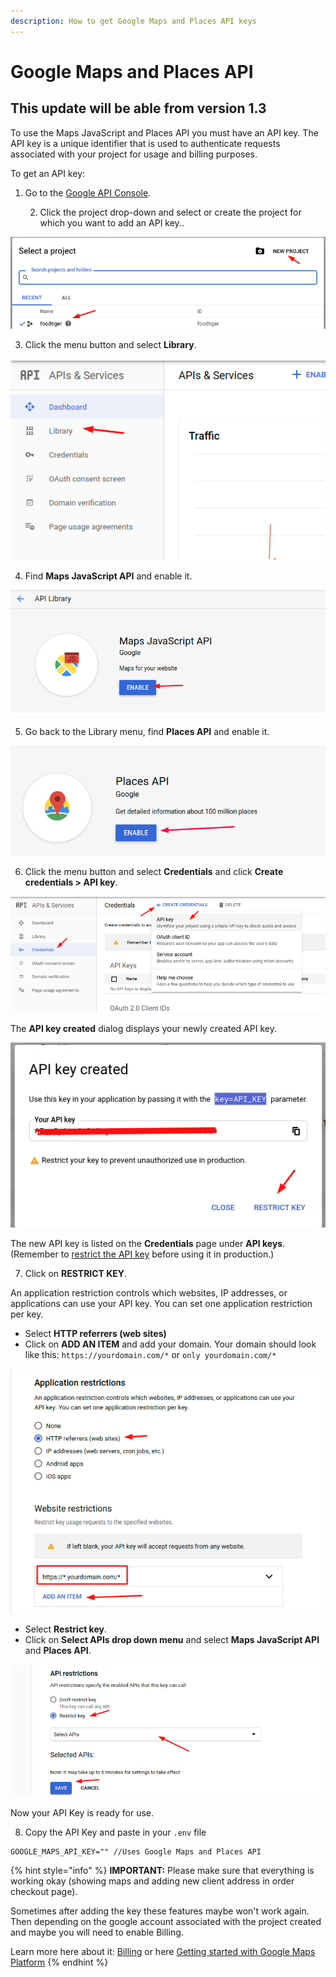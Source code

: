```yaml
---
description: How to get Google Maps and Places API keys
---
```


# Google Maps and Places API

## This update will be able from version 1.3

To use the Maps JavaScript and Places API you must have an API key. The API key is a unique identifier that is used to authenticate requests associated with your project for usage and billing purposes.

To get an API key:

1. Go to the [Google API Console](https://console.developers.google.com/).

   2. Click the project drop-down and select or create the project for which you want to add an API key..

![](../.gitbook/assets/screenshot%20%2813%29.png)

 3. Click the menu button and select **Library**.

![](../.gitbook/assets/screenshot%20%2814%29.png)

4. Find **Maps JavaScript API** and enable it.

![](../.gitbook/assets/screenshot%20%2816%29.png)

5. Go back to the Library menu, find **Places API** and enable it. 

![](../.gitbook/assets/screenshot%20%284%29.png)

6. Click the menu button and select **Credentials** and click **Create credentials &gt; API key**.

![](../.gitbook/assets/screenshot%20%2819%29.png)

The **API key created** dialog displays your newly created API key.

![](../.gitbook/assets/screenshot%20%2818%29.png)

The new API key is listed on the **Credentials** page under **API keys**.  
\(Remember to [restrict the API key](https://developers.google.com/maps/documentation/javascript/get-api-key#restrict_key) before using it in production.\) 

7. Click on **RESTRICT KEY**.

An application restriction controls which websites, IP addresses, or applications can use your API key. You can set one application restriction per key.

* Select **HTTP referrers \(web sites\)**
* Click on **ADD AN ITEM** and add your domain. Your domain should look like this: `https://yourdomain.com/*` or `only yourdomain.com/*`

![](../.gitbook/assets/screenshot%20%2815%29.png)

* Select **Restrict key**.
* Click on **Select APIs drop down menu** and select **Maps JavaScript API** and **Places API**.

![](../.gitbook/assets/screenshot%20%2817%29.png)

Now your API Key is ready for use.

8. Copy the API Key and paste in your `.env` file

```text
GOOGLE_MAPS_API_KEY="" //Uses Google Maps and Places API
```

{% hint style="info" %}
**IMPORTANT:** Please make sure that everything is working okay \(showing maps and adding new client address in order checkout page\).

Sometimes after adding the key these features maybe won't work again. Then depending on the google account associated with the project created and maybe you will need to enable Billing.

Learn more here about it: [Billing](https://console.cloud.google.com/project/_/billing/enable) or here [Getting started with Google Maps Platform](https://developers.google.com/maps/gmp-get-started)
{% endhint %}

